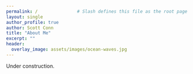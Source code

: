 ```yaml
---
permalink: /               # Slash defines this file as the root page
layout: single 
author_profile: true
author: Scott Conn
title: "About Me"
excerpt: ""
header:
  overlay_image: assets/images/ocean-waves.jpg
---
```


Under construction.

